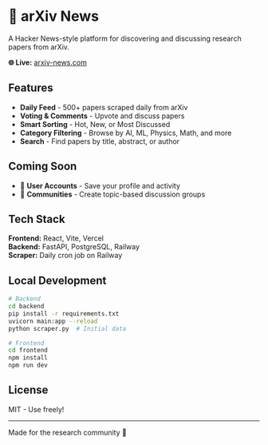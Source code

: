 # 📰 arXiv News

A Hacker News-style platform for discovering and discussing research papers from arXiv.

**🌐 Live:** [arxiv-news.com](https://arxiv-news.com)

## Features

- **Daily Feed** - 500+ papers scraped daily from arXiv
- **Voting & Comments** - Upvote and discuss papers
- **Smart Sorting** - Hot, New, or Most Discussed
- **Category Filtering** - Browse by AI, ML, Physics, Math, and more
- **Search** - Find papers by title, abstract, or author

## Coming Soon

- 👤 **User Accounts** - Save your profile and activity
- 👥 **Communities** - Create topic-based discussion groups

## Tech Stack

**Frontend:** React, Vite, Vercel  
**Backend:** FastAPI, PostgreSQL, Railway  
**Scraper:** Daily cron job on Railway

## Local Development

```bash
# Backend
cd backend
pip install -r requirements.txt
uvicorn main:app --reload
python scraper.py  # Initial data

# Frontend
cd frontend
npm install
npm run dev
```

## License

MIT - Use freely!

---

Made for the research community 🔬
